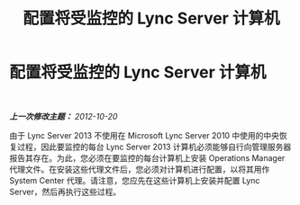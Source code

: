 ﻿---
title: 配置将受监控的 Lync Server 计算机
TOCTitle: 配置将受监控的 Lync Server 计算机
ms:assetid: 9f1b2b91-d5af-42ad-a27d-b0815f762ad8
ms:mtpsurl: https://technet.microsoft.com/zh-cn/library/JJ205118(v=OCS.15)
ms:contentKeyID: 49313766
ms.date: 05/19/2016
mtps_version: v=OCS.15
ms.translationtype: HT
---

# 配置将受监控的 Lync Server 计算机

 

_**上一次修改主题：** 2012-10-20_

由于 Lync Server 2013 不使用在 Microsoft Lync Server 2010 中使用的中央恢复过程，因此要监控的每台 Lync Server 2013 计算机必须能够自行向管理服务器报告其存在。为此，您必须在要监控的每台计算机上安装 Operations Manager 代理文件。在安装这些代理文件后，您必须对计算机进行配置，以将其用作 System Center 代理。请注意，您应先在这些计算机上安装并配置 Lync Server，然后再执行这些过程。

